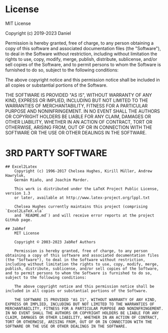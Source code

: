# License
MIT License

Copyright (c) 2019-2023 Daniel

Permission is hereby granted, free of charge, to any person obtaining a copy
of this software and associated documentation files (the "Software"), to deal
in the Software without restriction, including without limitation the rights
to use, copy, modify, merge, publish, distribute, sublicense, and/or sell
copies of the Software, and to permit persons to whom the Software is
furnished to do so, subject to the following conditions:

The above copyright notice and this permission notice shall be included in all
copies or substantial portions of the Software.

THE SOFTWARE IS PROVIDED "AS IS", WITHOUT WARRANTY OF ANY KIND, EXPRESS OR
IMPLIED, INCLUDING BUT NOT LIMITED TO THE WARRANTIES OF MERCHANTABILITY,
FITNESS FOR A PARTICULAR PURPOSE AND NONINFRINGEMENT. IN NO EVENT SHALL THE
AUTHORS OR COPYRIGHT HOLDERS BE LIABLE FOR ANY CLAIM, DAMAGES OR OTHER
LIABILITY, WHETHER IN AN ACTION OF CONTRACT, TORT OR OTHERWISE, ARISING FROM,
OUT OF OR IN CONNECTION WITH THE SOFTWARE OR THE USE OR OTHER DEALINGS IN THE
SOFTWARE.

# 3RD PARTY SOFTWARE
	
	## Excel2Latex
		Copyright (c) 1996-2017 Chelsea Hughes, Kirill Müller, Andrew Hawryluk,
		Germán Riaño, and Joachim Marder.

		This work is distributed under the LaTeX Project Public License, version 1.3
		or later, available at http://www.latex-project.org/lppl.txt

		Chelsea Hughes currently maintains this project (comprising `Excel2LaTeX.xla`
		and `README.md`) and will receive error reports at the project GitHub page.
		
	## JabRef
		MIT License

		Copyright © 2003-2023 JabRef Authors

		Permission is hereby granted, free of charge, to any person obtaining a copy of this software and associated documentation files (the "Software"), to deal in the Software without restriction, including without limitation the rights to use, copy, modify, merge, publish, distribute, sublicense, and/or sell copies of the Software, and to permit persons to whom the Software is furnished to do so, subject to the following conditions:

		The above copyright notice and this permission notice shall be included in all copies or substantial portions of the Software.

		THE SOFTWARE IS PROVIDED "AS IS", WITHOUT WARRANTY OF ANY KIND, EXPRESS OR IMPLIED, INCLUDING BUT NOT LIMITED TO THE WARRANTIES OF MERCHANTABILITY, FITNESS FOR A PARTICULAR PURPOSE AND NONINFRINGEMENT. IN NO EVENT SHALL THE AUTHORS OR COPYRIGHT HOLDERS BE LIABLE FOR ANY CLAIM, DAMAGES OR OTHER LIABILITY, WHETHER IN AN ACTION OF CONTRACT, TORT OR OTHERWISE, ARISING FROM, OUT OF OR IN CONNECTION WITH THE SOFTWARE OR THE USE OR OTHER DEALINGS IN THE SOFTWARE.